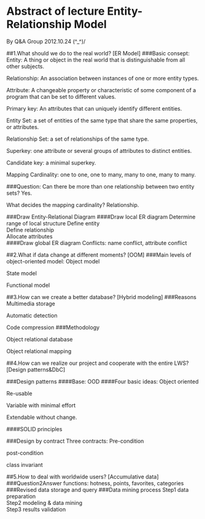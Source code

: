 # Abstract of lecture Entity-Relationship Model
By Q&A Group 2012.10.24 \(^_^)/

##1.What should we do to the real world? [ER Model]
###Basic consept:	
Entity: A thing or object in the real world that is distinguishable from all other subjects.

Relationship: An association between instances of one or more entity types.

Attribute: A changeable property or characteristic of some component of a program that can be set to different values. 

Primary key: An attributes that can uniquely identify different entities. 

Entity Set: a set of entities of the same type that share the same properties, or attributes.

Relationship Set: a set of relationships of the same type.

Superkey: one attribute or several groups of attributes to distinct entities.

Candidate key: a minimal superkey. 

Mapping Cardinality: one to one, one to many, many to one, many to many.

###Question:
Can there be more than one relationship between two entity sets? Yes.

What decides the mapping cardinality? Relationship.

###Draw Entity-Relational Diagram
####Draw local ER diagram
Determine range of local structure
Define entity          
Define relationship         
Allocate attributes         
####Draw global ER diagram
Conflicts: name conflict, attribute conflict

##2.What if data change at different moments? [OOM]
###Main levels of object-oriented model:
Object model

State model

Functional model

##3.How can we create a better database? [Hybrid modeling]
###Reasons
Multimedia storage

Automatic detection

Code compression
###Methodology

Object relational database

Object relational mapping


##4.How can we realize our project and cooperate with the entire LWS?[Design patterns&DbC]

###Design patterns
####Base: OOD 
####Four basic ideas:
Object oriented

Re-usable

Variable with minimal effort

Extendable without change.

####SOLID principles

###Design by contract
Three contracts:
Pre-condition

post-condition

class invariant

##5.How to deal with worldwide users? [Accumulative data]
###Question2Answer functions: hotness, points, favorites, categories
###Revised data storage and query
###Data mining process
Step1 data preparation           
Step2 modeling  & data mining         
Step3 results validation 